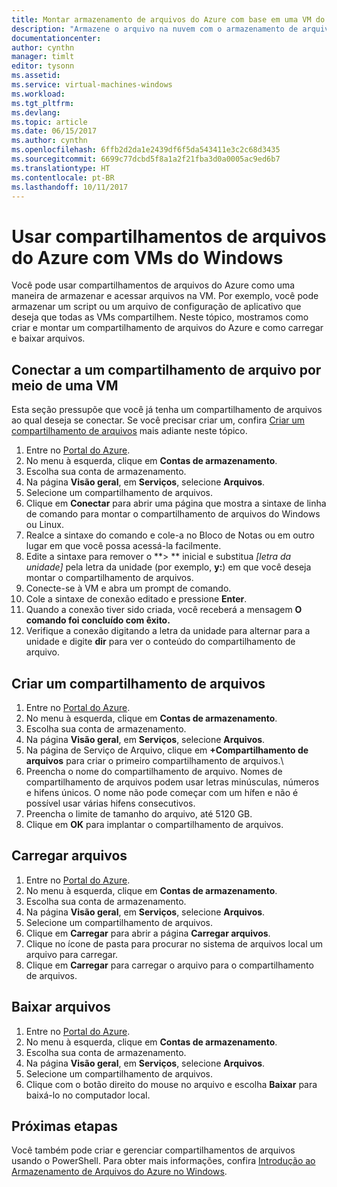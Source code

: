 ```yaml
---
title: Montar armazenamento de arquivos do Azure com base em uma VM do Windows Azure | Microsoft Docs
description: "Armazene o arquivo na nuvem com o armazenamento de arquivos do Azure e monte o compartilhamento de arquivos de nuvem de uma VM (máquina virtual) do Azure."
documentationcenter: 
author: cynthn
manager: timlt
editor: tysonn
ms.assetid: 
ms.service: virtual-machines-windows
ms.workload: 
ms.tgt_pltfrm: 
ms.devlang: 
ms.topic: article
ms.date: 06/15/2017
ms.author: cynthn
ms.openlocfilehash: 6ffb2d2da1e2439df6f5da543411e3c2c68d3435
ms.sourcegitcommit: 6699c77dcbd5f8a1a2f21fba3d0a0005ac9ed6b7
ms.translationtype: HT
ms.contentlocale: pt-BR
ms.lasthandoff: 10/11/2017
---
```

# <a name="use-azure-file-shares-with-windows-vms"></a>Usar compartilhamentos de arquivos do Azure com VMs do Windows 

Você pode usar compartilhamentos de arquivos do Azure como uma maneira de armazenar e acessar arquivos na VM. Por exemplo, você pode armazenar um script ou um arquivo de configuração de aplicativo que deseja que todas as VMs compartilhem. Neste tópico, mostramos como criar e montar um compartilhamento de arquivos do Azure e como carregar e baixar arquivos.

## <a name="connect-to-a-file-share-from-a-vm"></a>Conectar a um compartilhamento de arquivo por meio de uma VM

Esta seção pressupõe que você já tenha um compartilhamento de arquivos ao qual deseja se conectar. Se você precisar criar um, confira [Criar um compartilhamento de arquivos](#create-a-file-share) mais adiante neste tópico.

1. Entre no [Portal do Azure](https://portal.azure.com).
2. No menu à esquerda, clique em **Contas de armazenamento**.
3. Escolha sua conta de armazenamento.
4. Na página **Visão geral**, em **Serviços**, selecione **Arquivos**.
5. Selecione um compartilhamento de arquivos.
6. Clique em **Conectar** para abrir uma página que mostra a sintaxe de linha de comando para montar o compartilhamento de arquivos do Windows ou Linux.
7. Realce a sintaxe do comando e cole-a no Bloco de Notas ou em outro lugar em que você possa acessá-la facilmente. 
8. Edite a sintaxe para remover o **> ** inicial e substitua *[letra da unidade]* pela letra da unidade (por exemplo, **y:**) em que você deseja montar o compartilhamento de arquivos.
8. Conecte-se à VM e abra um prompt de comando.
9. Cole a sintaxe de conexão editado e pressione **Enter**.
10. Quando a conexão tiver sido criada, você receberá a mensagem **O comando foi concluído com êxito.**
11. Verifique a conexão digitando a letra da unidade para alternar para a unidade e digite **dir** para ver o conteúdo do compartilhamento de arquivo.



## <a name="create-a-file-share"></a>Criar um compartilhamento de arquivos 
1. Entre no [Portal do Azure](https://portal.azure.com).
2. No menu à esquerda, clique em **Contas de armazenamento**.
3. Escolha sua conta de armazenamento.
4. Na página **Visão geral**, em **Serviços**, selecione **Arquivos**.
5. Na página de Serviço de Arquivo, clique em **+Compartilhamento de arquivos** para criar o primeiro compartilhamento de arquivos.\
6. Preencha o nome do compartilhamento de arquivo. Nomes de compartilhamento de arquivos podem usar letras minúsculas, números e hifens únicos. O nome não pode começar com um hífen e não é possível usar várias hifens consecutivos. 
7. Preencha o limite de tamanho do arquivo, até 5120 GB.
8. Clique em **OK** para implantar o compartilhamento de arquivos.
   
## <a name="upload-files"></a>Carregar arquivos
1. Entre no [Portal do Azure](https://portal.azure.com).
2. No menu à esquerda, clique em **Contas de armazenamento**.
3. Escolha sua conta de armazenamento.
4. Na página **Visão geral**, em **Serviços**, selecione **Arquivos**.
5. Selecione um compartilhamento de arquivos.
6. Clique em **Carregar** para abrir a página **Carregar arquivos**.
7. Clique no ícone de pasta para procurar no sistema de arquivos local um arquivo para carregar.   
8. Clique em **Carregar** para carregar o arquivo para o compartilhamento de arquivos.

## <a name="download-files"></a>Baixar arquivos
1. Entre no [Portal do Azure](https://portal.azure.com).
2. No menu à esquerda, clique em **Contas de armazenamento**.
3. Escolha sua conta de armazenamento.
4. Na página **Visão geral**, em **Serviços**, selecione **Arquivos**.
5. Selecione um compartilhamento de arquivos.
6. Clique com o botão direito do mouse no arquivo e escolha **Baixar** para baixá-lo no computador local.
   

## <a name="next-steps"></a>Próximas etapas

Você também pode criar e gerenciar compartilhamentos de arquivos usando o PowerShell. Para obter mais informações, confira [Introdução ao Armazenamento de Arquivos do Azure no Windows](../../storage/files/storage-dotnet-how-to-use-files.md).
